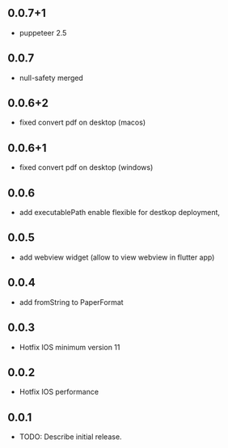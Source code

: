 ## 0.0.7+1

* puppeteer 2.5

## 0.0.7

* null-safety merged

## 0.0.6+2

* fixed convert pdf on desktop (macos)

## 0.0.6+1

* fixed convert pdf on desktop (windows)

## 0.0.6

* add executablePath enable flexible for destkop deployment,

## 0.0.5

* add webview widget (allow to view webview in flutter app)

## 0.0.4

* add fromString to PaperFormat

## 0.0.3

* Hotfix IOS minimum version 11

## 0.0.2

* Hotfix IOS performance

## 0.0.1

* TODO: Describe initial release.
